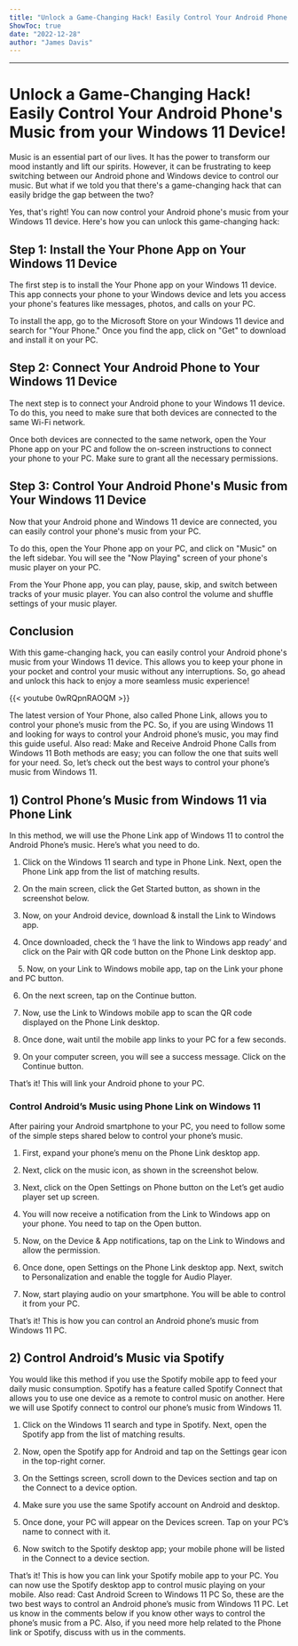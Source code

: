 ```yaml
---
title: "Unlock a Game-Changing Hack! Easily Control Your Android Phone's Music from your Windows 11 Device!"
ShowToc: true 
date: "2022-12-28"
author: "James Davis"
---
```

*****
# Unlock a Game-Changing Hack! Easily Control Your Android Phone's Music from your Windows 11 Device!

Music is an essential part of our lives. It has the power to transform our mood instantly and lift our spirits. However, it can be frustrating to keep switching between our Android phone and Windows device to control our music. But what if we told you that there's a game-changing hack that can easily bridge the gap between the two?

Yes, that's right! You can now control your Android phone's music from your Windows 11 device. Here's how you can unlock this game-changing hack:

## Step 1: Install the Your Phone App on Your Windows 11 Device

The first step is to install the Your Phone app on your Windows 11 device. This app connects your phone to your Windows device and lets you access your phone's features like messages, photos, and calls on your PC.

To install the app, go to the Microsoft Store on your Windows 11 device and search for "Your Phone." Once you find the app, click on "Get" to download and install it on your PC.

## Step 2: Connect Your Android Phone to Your Windows 11 Device

The next step is to connect your Android phone to your Windows 11 device. To do this, you need to make sure that both devices are connected to the same Wi-Fi network.

Once both devices are connected to the same network, open the Your Phone app on your PC and follow the on-screen instructions to connect your phone to your PC. Make sure to grant all the necessary permissions.

## Step 3: Control Your Android Phone's Music from Your Windows 11 Device

Now that your Android phone and Windows 11 device are connected, you can easily control your phone's music from your PC.

To do this, open the Your Phone app on your PC, and click on "Music" on the left sidebar. You will see the "Now Playing" screen of your phone's music player on your PC.

From the Your Phone app, you can play, pause, skip, and switch between tracks of your music player. You can also control the volume and shuffle settings of your music player.

## Conclusion

With this game-changing hack, you can easily control your Android phone's music from your Windows 11 device. This allows you to keep your phone in your pocket and control your music without any interruptions. So, go ahead and unlock this hack to enjoy a more seamless music experience!

{{< youtube 0wRQpnRAOQM >}} 



The latest version of Your Phone, also called Phone Link, allows you to control your phone’s music from the PC. So, if you are using Windows 11 and looking for ways to control your Android phone’s music, you may find this guide useful.
Also read: Make and Receive Android Phone Calls from Windows 11
Both methods are easy; you can follow the one that suits well for your need. So, let’s check out the best ways to control your phone’s music from Windows 11.

 
## 1) Control Phone’s Music from Windows 11 via Phone Link


In this method, we will use the Phone Link app of Windows 11 to control the Android Phone’s music. Here’s what you need to do.
1. Click on the Windows 11 search and type in Phone Link. Next, open the Phone Link app from the list of matching results.

2. On the main screen, click the Get Started button, as shown in the screenshot below.

3. Now, on your Android device, download & install the Link to Windows app.

4. Once downloaded, check the ‘I have the link to Windows app ready‘ and click on the Pair with QR code button on the Phone Link desktop app.

 
 
5. Now, on your Link to Windows mobile app, tap on the Link your phone and PC button.

6. On the next screen, tap on the Continue button.

7. Now, use the Link to Windows mobile app to scan the QR code displayed on the Phone Link desktop.
8. Once done, wait until the mobile app links to your PC for a few seconds.

9. On your computer screen, you will see a success message. Click on the Continue button.

That’s it! This will link your Android phone to your PC.

 
### Control Android’s Music using Phone Link on Windows 11


After pairing your Android smartphone to your PC, you need to follow some of the simple steps shared below to control your phone’s music.
1. First, expand your phone’s menu on the Phone Link desktop app.

2. Next, click on the music icon, as shown in the screenshot below.

3. Next, click on the Open Settings on Phone button on the Let’s get audio player set up screen.

4. You will now receive a notification from the Link to Windows app on your phone. You need to tap on the Open button.

5. Now, on the Device & App notifications, tap on the Link to Windows and allow the permission.

6. Once done, open Settings on the Phone Link desktop app. Next, switch to Personalization and enable the toggle for Audio Player.

7. Now, start playing audio on your smartphone. You will be able to control it from your PC.

That’s it! This is how you can control an Android phone’s music from Windows 11 PC.

 
## 2) Control Android’s Music via Spotify


You would like this method if you use the Spotify mobile app to feed your daily music consumption. Spotify has a feature called Spotify Connect that allows you to use one device as a remote to control music on another.
Here we will use Spotify connect to control our phone’s music from Windows 11.
1. Click on the Windows 11 search and type in Spotify. Next, open the Spotify app from the list of matching results.

2. Now, open the Spotify app for Android and tap on the Settings gear icon in the top-right corner.

3. On the Settings screen, scroll down to the Devices section and tap on the Connect to a device option.

4. Make sure you use the same Spotify account on Android and desktop.
5. Once done, your PC will appear on the Devices screen. Tap on your PC’s name to connect with it.

6. Now switch to the Spotify desktop app; your mobile phone will be listed in the Connect to a device section.

That’s it! This is how you can link your Spotify mobile app to your PC. You can now use the Spotify desktop app to control music playing on your mobile.
Also read: Cast Android Screen to Windows 11 PC
So, these are the two best ways to control an Android phone’s music from Windows 11 PC. Let us know in the comments below if you know other ways to control the phone’s music from a PC. Also, if you need more help related to the Phone link or Spotify, discuss with us in the comments.




